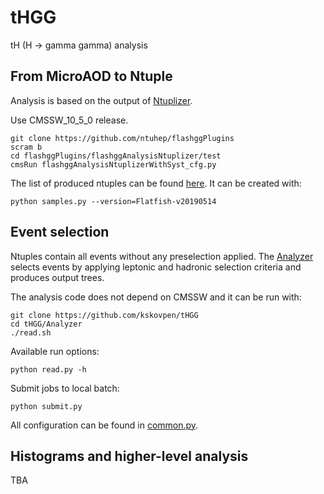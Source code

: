 # tHGG
tH (H -> gamma gamma) analysis

## From MicroAOD to Ntuple

Analysis is based on the output of
[Ntuplizer](https://github.com/ntuhep/flashggPlugins).

Use CMSSW_10_5_0 release.

```
git clone https://github.com/ntuhep/flashggPlugins
scram b
cd flashggPlugins/flashggAnalysisNtuplizer/test
cmsRun flashggAnalysisNtuplizerWithSyst_cfg.py
```

The list of produced ntuples can be found
[here](https://github.com/kskovpen/tHGG/blob/master/Analyzer/samples.xml).
It can be created with:

```
python samples.py --version=Flatfish-v20190514
```

## Event selection

Ntuples contain all events without any preselection applied. The
[Analyzer](https://github.com/kskovpen/tHGG/tree/master/Analyzer) 
selects events by applying leptonic and hadronic selection criteria
and produces output trees. 

The analysis code does not depend on CMSSW and it can be run with:

```
git clone https://github.com/kskovpen/tHGG
cd tHGG/Analyzer
./read.sh
```

Available run options:

```
python read.py -h
```

Submit jobs to local batch:

```
python submit.py
```

All configuration can be found in
[common.py](https://github.com/kskovpen/tHGG/blob/master/Analyzer/common.py).

## Histograms and higher-level analysis

TBA
